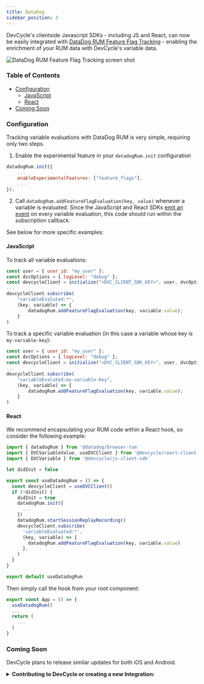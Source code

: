 ```yaml
---
title: DataDog
sidebar_position: 3
---
```


DevCycle's clientside Javascript SDKs - including JS and React, can now be easily integrated with [DataDog RUM Feature Flag Tracking](https://docs.datadoghq.com/real_user_monitoring/feature_flag_tracking) - enabling the enrichment of your RUM data with DevCycle's variable data.

![DataDog RUM Feature Flag Tracking screen shot](/datadog-rum-screenshot.png)

### Table of Contents
- [Configuration](#configuration)
  - [JavaScript](#javascript)
  - [React](#react)
- [Coming Soon](#coming-soon)
  
### Configuration
Tracking variable evaluations with DataDog RUM is very simple, requiring only two steps.

1. Enable the experimental feature in your `datadogRum.init` configuration

```jsx
datadogRum.init({
    ...
    enableExperimentalFeatures: ["feature_flags"],
    ...
});
```

2. Call `datadogRum.addFeatureFlagEvaluation(key, value)` whenever a variable is evaluated. Since the JavaScript and React SDKs [emit an event](https://docs.devcycle.com/sdk/client-side-sdks/javascript/javascript-usage#subscribing-to-sdk-events) on every variable evaluation, this code should run within the subscription callback.

See below for more specific examples:

#### JavaScript

To track all variable evaluations:

```jsx
const user = { user_id: "my_user" };
const dvcOptions = { logLevel: "debug" };
const devcycleClient = initialize("<DVC_CLIENT_SDK_KEY>", user, dvcOptions); 
...
devcycleClient.subscribe(
    "variableEvaluted:*",
    (key, variable) => {
        datadogRum.addFeatureFlagEvaluation(key, variable.value);
    }
)
```

To track a specific variable evaluation (in this case a variable whose key is `my-variable-key`):

```jsx
const user = { user_id: "my_user" };
const dvcOptions = { logLevel: "debug" };
const devcycleClient = initialize("<DVC_CLIENT_SDK_KEY>", user, dvcOptions); 
...
devcycleClient.subscribe(
    "variableEvaluted:my-variable-key",
    (key, variable) => {
        datadogRum.addFeatureFlagEvaluation(key, variable.value);
    }
)
```

#### React

We recommend encapsulating your RUM code within a React hook, so consider the following example:

```jsx
import { datadogRum } from '@datadog/browser-rum'
import { DVCVariableValue, useDVCClient } from '@devcycle/react-client-sdk'
import { DVCVariable } from '@devcycle/js-client-sdk'

let didInit = false

export const useDatadogRum = () => {
  const devcycleClient = useDVCClient()
  if (!didInit) {
    didInit = true
    datadogRum.init({
      ...
    })
    datadogRum.startSessionReplayRecording()
    devcycleClient.subscribe(
      'variableEvaluated:*',
      (key, variable) => {
        datadogRum.addFeatureFlagEvaluation(key, variable.value)
      },
    )
  }
}

export default useDatadogRum
```

Then simply call the hook from your root component:

```jsx
export const App = () => {
  useDatadogRum()
  ...
  return (
    ...
  )
}
```

### Coming Soon

DevCycle plans to release similar updates for both iOS and Android.

<details>
  <summary>
 <b><i className="fas fa-arrows-alt"></i> Contributing to DevCycle or creating a new Integration:</b>
  </summary>
  <div>     
    <p>
    If you would like to contribute to an existing integration or tool, all of DevCycle's tools and integrations  are <a href="https://github.com/devcycleHQ">open source on the DevCycle github repository.</a>
</p>
<p>
 Further, if you'd like to create a new tool or integration, a great starting point is <a href="/management-api/">DevCycle's Management API</a> which allows you to modify and interact with features and more within a devcycle project, as well as the <a href="/bucketing-api/">DevCycle Bucketing API</a>  which is used to give users features and variables (as used within the DevCycle SDKs!)
  </p>
  </div>
</details>

